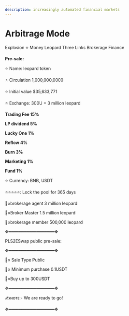 ```yaml
---
description: increasingly automated financial markets
---
```


# Arbitrage Mode

Explosion ⭐️ Money Leopard Three Links Brokerage Finance



**Pre-sale:**

⭐️ Name: leopard token

⭐️ Circulation 1,000,000,0000

⭐️ Initial value $35,633,771&#x20;

⭐️ Exchange: 300U = 3 million leopard

&#x20;**Trading Fee 15%**

&#x20;**LP dividend 5%**

&#x20;**Lucky One 1%**

&#x20;**Reflow 4%**

&#x20;**Burn 3%**&#x20;

**Marketing 1%**

&#x20;**Fund 1%**





⭐️ Currency: BNB, USDT

&#x20;⭐️⭐️⭐️⭐️⭐️: Lock the pool for 365 days



🔹»brokerage agent 3 million leopard&#x20;

🔹»Broker Master 1.5 million leopard

&#x20;🔹»brokerage member 500,000 leopard&#x20;

✥━━━━━━━━━━━━━━━━━━✥

&#x20;PLS2ESwap public pre-sale:

✥━━━━━━━━━━━━━━━━━━✥&#x20;

🔹» Sale Type Public&#x20;

🔹» Minimum purchase 0.1USDT

&#x20;🔹»Buy up to 300USDT

✥━━━━━━━━━━━━━━━━━━✥&#x20;

✍️ɴᴏᴛᴇ:- We are ready to go!&#x20;

✥━━━━━━━━━━━━━━━━━━✥
